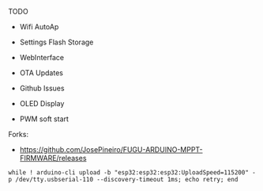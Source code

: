 TODO
* Wifi AutoAp
* Settings Flash Storage
* WebInterface
* OTA Updates

* Github Issues
* OLED Display

* PWM soft start



Forks:
* https://github.com/JosePineiro/FUGU-ARDUINO-MPPT-FIRMWARE/releases


```
while ! arduino-cli upload -b "esp32:esp32:esp32:UploadSpeed=115200" -p /dev/tty.usbserial-110 --discovery-timeout 1ms; echo retry; end
```